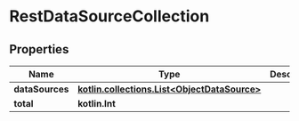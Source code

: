 
# RestDataSourceCollection

## Properties
| Name | Type | Description | Notes |
| ------------ | ------------- | ------------- | ------------- |
| **dataSources** | [**kotlin.collections.List&lt;ObjectDataSource&gt;**](ObjectDataSource.md) |  |  [optional] |
| **total** | **kotlin.Int** |  |  [optional] |
